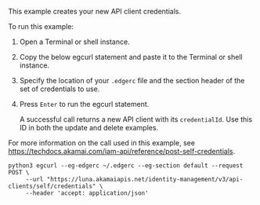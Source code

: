 This example creates your new API client credentials.

To run this example:

1. Open a Terminal or shell instance.

2. Copy the below egcurl statement and paste it to the Terminal or shell instance.

3. Specify the location of your `.edgerc` file and the section header of the set of credentials to use.

5. Press `Enter` to run the egcurl statement.

   A successful call returns a new API client with its `credentialId`. Use this ID in both the update and delete examples.

For more information on the call used in this example, see https://techdocs.akamai.com/iam-api/reference/post-self-credentials.

```
python3 egcurl --eg-edgerc ~/.edgerc --eg-section default --request POST \
     --url "https://luna.akamaiapis.net/identity-management/v3/api-clients/self/credentials" \
     --header 'accept: application/json'
```